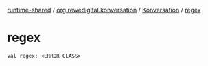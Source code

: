 [runtime-shared](../../index.md) / [org.rewedigital.konversation](../index.md) / [Konversation](index.md) / [regex](./regex.md)

# regex

`val regex: <ERROR CLASS>`